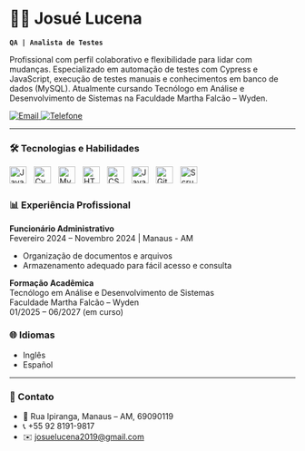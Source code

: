 # 👨‍💻 Josué Lucena

**`QA | Analista de Testes`**

Profissional com perfil colaborativo e flexibilidade para lidar com mudanças. Especializado em automação de testes com Cypress e JavaScript, execução de testes manuais e conhecimentos em banco de dados (MySQL). Atualmente cursando Tecnólogo em Análise e Desenvolvimento de Sistemas na Faculdade Martha Falcão – Wyden.

<p align="left">
    <a href="mailto:josuelucena2019@gmail.com">
        <img 
            alt="Email" 
            title="Me envie um email" 
            src="https://img.shields.io/badge/Email-josuelucena2019@gmail.com-D14836?style=for-the-badge&logo=gmail&logoColor=white"
        />
    </a>
    <a href="tel:+559281919817">
        <img 
            alt="Telefone" 
            title="Me ligue" 
            src="https://img.shields.io/badge/Telefone-(92)%208191--9817-25D366?style=for-the-badge&logo=whatsapp&logoColor=white"
        />
    </a> 
</p>

---

### 🛠️ Tecnologias e Habilidades

<img 
    align="left" 
    alt="JavaScript"
    title="JavaScript" 
    width="30px" 
    style="padding-right: 10px;" 
    src="https://cdn.jsdelivr.net/gh/devicons/devicon@latest/icons/javascript/javascript-original.svg" 
/>
<img 
    align="left" 
    alt="Cypress" 
    title="Cypress"
    width="30px" 
    style="padding-right: 10px;" 
    src="https://cdn.jsdelivr.net/gh/devicons/devicon@latest/icons/cypress/cypress-original.svg" 
/>
<img 
    align="left" 
    alt="MySQL" 
    title="MySQL"
    width="30px" 
    style="padding-right: 10px;" 
    src="https://cdn.jsdelivr.net/gh/devicons/devicon@latest/icons/mysql/mysql-original.svg" 
/>
<img 
    align="left" 
    alt="HTML"
    title="HTML" 
    width="30px" 
    style="padding-right: 10px;" 
    src="https://cdn.jsdelivr.net/gh/devicons/devicon@latest/icons/html5/html5-original.svg" 
/>
<img 
    align="left" 
    alt="CSS" 
    title="CSS"
    width="30px" 
    style="padding-right: 10px;" 
    src="https://cdn.jsdelivr.net/gh/devicons/devicon@latest/icons/css3/css3-original.svg" 
/>
<img 
    align="left" 
    alt="Java" 
    title="Java"
    width="30px" 
    style="padding-right: 10px;" 
    src="https://cdn.jsdelivr.net/gh/devicons/devicon@latest/icons/java/java-original.svg" 
/>
<img 
    align="left" 
    alt="Git" 
    title="Git"
    width="30px" 
    style="padding-right: 10px;" 
    src="https://cdn.jsdelivr.net/gh/devicons/devicon@latest/icons/git/git-original.svg" 
/>
<img 
    align="left" 
    alt="Scrum" 
    title="Metodologias Ágeis"
    width="30px" 
    style="padding-right: 10px;" 
    src="https://cdn.jsdelivr.net/gh/devicons/devicon@latest/icons/agile/agile-original.svg" 
/>

<br/>
<br/>

### 📊 Experiência Profissional

**Funcionário Administrativo**  
Fevereiro 2024 – Novembro 2024 | Manaus - AM  
- Organização de documentos e arquivos  
- Armazenamento adequado para fácil acesso e consulta  

**Formação Acadêmica**  
Tecnólogo em Análise e Desenvolvimento de Sistemas  
Faculdade Martha Falcão – Wyden  
01/2025 – 06/2027 (em curso)  

### 🌐 Idiomas

- Inglês  
- Español  

---

### 📌 Contato

- 📍 Rua Ipiranga, Manaus – AM, 69090119  
- 📞 +55 92 8191-9817  
- ✉️ josuelucena2019@gmail.com  
